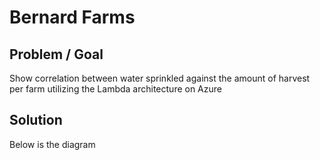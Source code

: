 # Bernard Farms

## Problem / Goal
Show correlation between water sprinkled against the amount of harvest per farm utilizing the Lambda architecture on Azure

## Solution

Below is the diagram
